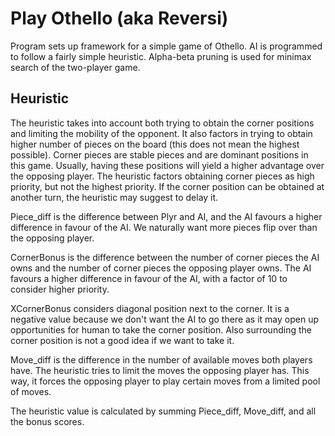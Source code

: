 # Play Othello (aka Reversi)

Program sets up framework for a simple game of Othello. AI is programmed to
follow a fairly simple heuristic. Alpha-beta pruning is used for minimax
search of the two-player game.



## Heuristic
The heuristic takes into account both trying to obtain the corner positions
and limiting the mobility of the opponent. It also factors in trying to obtain
higher number of pieces on the board (this does not mean the highest possible).
Corner pieces are stable pieces and are dominant positions in this game.
Usually, having these positions will yield a higher advantage over the opposing
player. The heuristic factors obtaining corner pieces as high priority, but
not the highest priority. If the corner position can be obtained at another
turn, the heuristic may suggest to delay it.

Piece_diff is the difference between Plyr and AI, and the AI
favours a higher difference in favour of the AI. We naturally want more pieces
flip over than the opposing player.

CornerBonus is the difference between the number of corner pieces the
AI owns and the number of corner pieces the opposing player owns. The AI
favours a higher difference in favour of the AI, with a factor of 10 to consider higher priority.

XCornerBonus considers diagonal position next to the corner. It is a negative
value because we don't want the AI to go there as it may open up opportunities
for human to take the corner position. Also surrounding the corner position is
not a good idea if we want to take it.

Move_diff is the difference in the number of available moves both players have.
The heuristic tries to limit the moves the opposing player has. This way, it
forces the opposing player to play certain moves from a limited pool of moves.

The heuristic value is calculated by summing Piece_diff, Move_diff, and all the
bonus scores.
